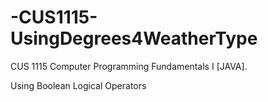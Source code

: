 # -CUS1115-UsingDegrees4WeatherType

CUS 1115 Computer Programming Fundamentals I [JAVA].

Using Boolean Logical Operators
